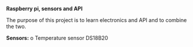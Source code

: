 **Raspberry pi, sensors and API**

The purpose of this project is to learn electronics and API and to combine the two.

**Sensors:**
  o Temperature sensor DS18B20
